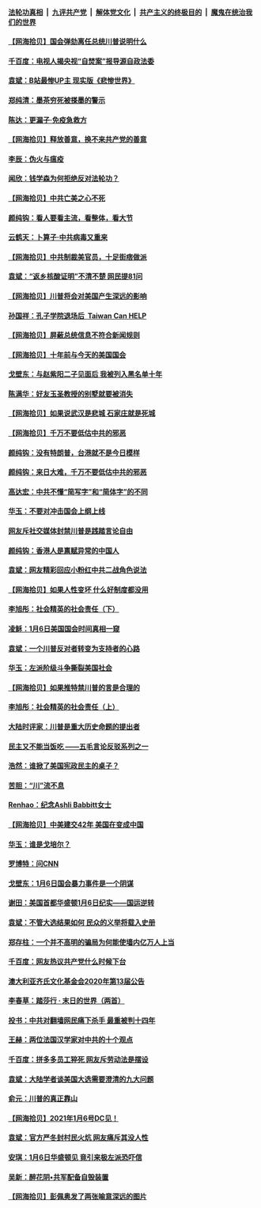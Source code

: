 ####  [法轮功真相](../../../../basic/blob/master/README.md?t=01262001) &nbsp;|&nbsp; [九评共产党](../../../../9ping.md/blob/master/README.md?t=01262001) &nbsp;|&nbsp; [解体党文化](../../../../jtdwh.md/blob/master/README.md?t=01262001)  &nbsp;|&nbsp; [共产主义的终极目的](../../../../gczydzjmd.md/blob/master/README.md?t=01262001) &nbsp;|&nbsp; [魔鬼在统治我们的世界](../../../../mgztzwmdsj.md/blob/master/README.md?t=01262001) 

#### [【网海拾贝】国会弹劾离任总统川普说明什么](../pages/nsc993/n12712816.md?t=01262001) 

#### [千百度：电视人揭央视“自焚案”报导源自政法委](../pages/nsc993/n12709760.md?t=01262001) 

#### [袁斌：B站最惨UP主 现实版《悲惨世界》](../pages/nsc993/n12709686.md?t=01262001) 

#### [郑纯清：墨茶穷死被搽墨的警示](../pages/nsc993/n12709262.md?t=01262001) 

#### [陈达：更漏子·免疫急救方](../pages/nsc993/n12709244.md?t=01262001) 

#### [【网海拾贝】释放善意，换不来共产党的善意](../pages/nsc993/n12708361.md?t=01262001) 

#### [李辰：伪火与瘟疫](../pages/nsc993/n12707981.md?t=01262001) 

#### [闻欣：钱学森为何拒绝反对法轮功？](../pages/nsc993/n12707407.md?t=01262001) 

#### [【网海拾贝】中共亡美之心不死](../pages/nsc993/n12707621.md?t=01262001) 

#### [颜纯钩：看人要看主流，看整体，看大节](../pages/nsc993/n12707536.md?t=01262001) 

#### [云鹤天：卜算子‧中共病毒又重来](../pages/nsc993/n12707408.md?t=01262001) 

#### [【网海拾贝】中共制裁美官员，十足街痞做派](../pages/nsc993/n12705115.md?t=01262001) 

#### [袁斌：“返乡核酸证明”不清不楚 网民提81问](../pages/nsc993/n12704982.md?t=01262001) 

#### [【网海拾贝】川普将会对美国产生深远的影响](../pages/nsc993/n12703045.md?t=01262001) 

#### [孙国祥：孔子学院退场后  Taiwan Can HELP](../pages/nsc993/n12702430.md?t=01262001) 

#### [【网海拾贝】屏蔽总统信息不符合新闻规则](../pages/nsc993/n12699998.md?t=01262001) 

#### [【网海拾贝】十年前与今天的美国国会](../pages/nsc993/n12696993.md?t=01262001) 

#### [戈壁东：与赵紫阳二子见面后 我被列入黑名单十年](../pages/nsc993/n12696215.md?t=01262001) 

#### [陈满华：好友玉圣教授的别墅就要被消失](../pages/nsc993/n12695411.md?t=01262001) 

#### [【网海拾贝】如果说武汉是悲城 石家庄就是死城](../pages/nsc993/n12694589.md?t=01262001) 

#### [【网海拾贝】千万不要低估中共的邪恶](../pages/nsc993/n12692771.md?t=01262001) 

#### [颜纯钩：没有特朗普，台港就不是今日模样](../pages/nsc993/n12692678.md?t=01262001) 

#### [颜纯钩：来日大难，千万不要低估中共的邪恶](../pages/nsc993/n12692080.md?t=01262001) 

#### [高达宏：中共不懂“简写字”和“简体字”的不同](../pages/nsc993/n12692068.md?t=01262001) 

#### [华玉：不要对冲击国会上纲上线](../pages/nsc993/n12689948.md?t=01262001) 

#### [网友斥社交媒体封禁川普是践踏言论自由](../pages/nsc993/n12687482.md?t=01262001) 

#### [颜纯钩：香港人是禀赋异常的中国人](../pages/nsc993/n12685142.md?t=01262001) 

#### [袁斌：网友精彩回应小粉红中共二战角色说法](../pages/nsc993/n12684994.md?t=01262001) 

#### [【网海拾贝】如果人性变坏 什么好制度都没用](../pages/nsc993/n12683000.md?t=01262001) 

#### [李旭彤：社会精英的社会责任（下）](../pages/nsc993/n12680604.md?t=01262001) 

#### [凌稣：1月6日美国国会时间真相一窥](../pages/nsc993/n12682780.md?t=01262001) 

#### [袁斌：一个川普反对者转变为支持者的心路](../pages/nsc993/n12682700.md?t=01262001) 

#### [华玉：左派阶级斗争撕裂美国社会](../pages/nsc993/n12681226.md?t=01262001) 

#### [【网海拾贝】如果推特禁川普的言是合理的](../pages/nsc993/n12681232.md?t=01262001) 

#### [李旭彤：社会精英的社会责任（上）](../pages/nsc993/n12680501.md?t=01262001) 

#### [大陆时评家：川普是重大历史命题的提出者](../pages/nsc993/n12679904.md?t=01262001) 

#### [民主又不能当饭吃 ——五毛言论反驳系列之一](../pages/nsc993/n12679877.md?t=01262001) 

#### [浩然：谁掀了美国宪政民主的桌子？](../pages/nsc993/n12679850.md?t=01262001) 

#### [苦胆：“川”流不息](../pages/nsc993/n12678388.md?t=01262001) 

#### [Renhao：纪念Ashli Babbitt女士](../pages/nsc993/n12678359.md?t=01262001) 

#### [【网海拾贝】中美建交42年 美国在变成中国](../pages/nsc993/n12678324.md?t=01262001) 

#### [华玉：谁是戈培尔？](../pages/nsc993/n12677515.md?t=01262001) 

#### [罗博特：问CNN](../pages/nsc993/n12677172.md?t=01262001) 

#### [戈壁东：1月6日国会暴力事件是一个阴谋](../pages/nsc993/n12674639.md?t=01262001) 

#### [谢田：美国首都华盛顿1月6日纪实——国运逆转](../pages/nsc993/n12673190.md?t=01262001) 

#### [袁斌：不管大选结果如何 民众的义举将载入史册](../pages/nsc993/n12672787.md?t=01262001) 

#### [郑存柱：一个并不高明的骗局为何能使墙内亿万人上当](../pages/nsc993/n12671449.md?t=01262001) 

#### [千百度：网友热议共产党什么时候下台](../pages/nsc993/n12670442.md?t=01262001) 

#### [澳大利亚齐氏文化基金会2020年第13届公告](../pages/nsc993/n12670273.md?t=01262001) 

#### [李春草：踏莎行 · 末日的世界（两首）](../pages/nsc993/n12670253.md?t=01262001) 

#### [投书：中共对翻墙网民痛下杀手 最重被判十四年](../pages/nsc993/n12670190.md?t=01262001) 

#### [王赫：两位法国汉学家对中共的十个观点](../pages/nsc993/n12669593.md?t=01262001) 

#### [千百度：拼多多员工猝死 网友斥劳动法是摆设](../pages/nsc993/n12668081.md?t=01262001) 

#### [袁斌：大陆学者谈美国大选需要澄清的九大问题](../pages/nsc993/n12668023.md?t=01262001) 

#### [俞元：川普的真正靠山](../pages/nsc993/n12668000.md?t=01262001) 

#### [【网海拾贝】2021年1月6号DC见！](../pages/nsc993/n12664957.md?t=01262001) 

#### [袁斌：官方严冬封村民火炕 网友痛斥其没人性](../pages/nsc993/n12664882.md?t=01262001) 

#### [安琪：1月6日华盛顿见 竟引来极左派恐吓信](../pages/nsc993/n12664831.md?t=01262001) 

#### [吴新：醉花阴•共军配备自毁装置](../pages/nsc993/n12664766.md?t=01262001) 

#### [【网海拾贝】彭佩奥发了两张喻意深远的图片](../pages/nsc993/n12663515.md?t=01262001) 

